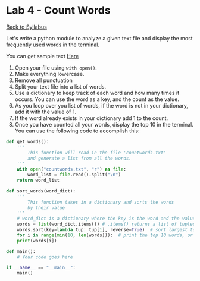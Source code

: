 # <a id="top"></a>Lab 4 - Count Words

[Back to Syllabus](https://github.com/PdxCodeGuild/Programming102#top)

Let's write a python module to analyze a given text file and display the most frequently used words in the terminal.

You can get sample text [Here](/resources/countwords.txt)

1. Open your file using `with open()`.
1. Make everything lowercase.
1. Remove all punctuation
1. Split your text file into a list of words.
1. Use a dictionary to keep track of each word and how many times it occurs. You can use the word as a key, and the count as the value.
1. As you loop over you list of words, if the word is not in your dictionary, add it with the value of 1.
1. If the word already exists in your dictionary add 1 to the count.
1. Once you have counted all your words, display the top 10 in the terminal. You can use the following code to accomplish this:

```python
def get_words():
    '''
        This function will read in the file 'countwords.txt'
        and generate a list from all the words.
    '''
    with open("countwords.txt", "r") as file:
        word_list = file.read().split("\n")
    return word_list

def sort_words(word_dict):
    '''
        This function takes in a dictionary and sorts the words
        by their value
    '''
    # word_dict is a dictionary where the key is the word and the value is the count
    words = list(word_dict.items()) # .items() returns a list of tuples
    words.sort(key=lambda tup: tup[1], reverse=True)  # sort largest to smallest, based on count
    for i in range(min(10, len(words))):  # print the top 10 words, or all of them, whichever is smaller
    print(words[i])

def main():
    # Your code goes here

if __name__ == "__main__":
    main()

```
